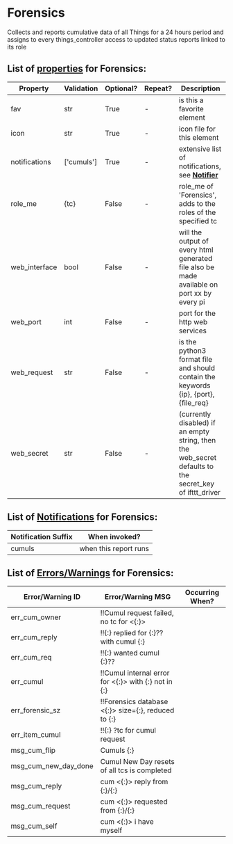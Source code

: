 <!--s_name-->
# Forensics

<!--e_name-->

<!--s_role-->
<!--e_role-->

<!--s_descr-->
Collects and reports cumulative data of all Things for a 24 hours period and assigns to every things_controller access to updated status reports linked to its role

<!--e_descr-->

<!--s_tbl-->
## List of [properties](Properties.md) for __Forensics__:

  | Property | Validation | Optional? | Repeat? | Description |
  | --- | --- | --- | --- | --- |
  | fav | str | True | - | is this a favorite element | 
  | icon | str | True | - | icon file for this element | 
  | notifications | ['cumuls'] | True | - | extensive list of notifications, see [__Notifier__](Notifier.md) | 
  | role_me | {tc} | False | - | role_me of 'Forensics', adds <forensics> to the roles of the specified tc | 
  | web_interface | bool | False | - | will the output of every html generated file also be made available on port xx by every pi | 
  | web_port | int | False | - | port for the http web services | 
  | web_request | str | False | - | is the python3 format file and should contain the keywords {ip}, {port}, {file_req} | 
  | web_secret | str | False | - | (currently disabled) if an empty string, then the web_secret defaults to the secret_key of ifttt_driver | 

## List of [Notifications](Notifier.md) for  __Forensics__:

  | Notification Suffix | When invoked? |
  | --- | --- | 
  | cumuls | when this report runs | 

## List of [Errors/Warnings](Error_Warn.md) for  __Forensics__:

  | Error/Warning ID | Error/Warning MSG | Occurring When? |
  | --- | --- | --- | 
  | err_cum_owner | !!Cumul request failed, no tc for <{:}> |  
  | err_cum_reply | !!{:} replied for {:}?? with cumul {:} |  
  | err_cum_req | !!{:} wanted cumul {:}?? |  
  | err_cumul | !!Cumul internal error for <{:}> with {:} not in {:} |  
  | err_forensic_sz | !!Forensics database <{:}> size={:}, reduced to {:} |  
  | err_item_cumul | !!{:} ?tc for cumul request |  
  | msg_cum_flip | Cumuls {:} |  
  | msg_cum_new_day_done | Cumul New Day resets of all tcs is completed |  
  | msg_cum_reply | cum <{:}> reply from {:}/{:} |  
  | msg_cum_request | cum <{:}> requested from {:}/{:} |  
  | msg_cum_self | cum <{:}> i have myself |  
<!--e_tbl-->

